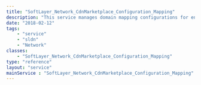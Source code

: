 ```yaml
---
title: "SoftLayer_Network_CdnMarketplace_Configuration_Mapping"
description: "This service manages domain mapping configurations for enabling CDN services. "
date: "2018-02-12"
tags:
    - "service"
    - "sldn"
    - "Network"
classes:
    - "SoftLayer_Network_CdnMarketplace_Configuration_Mapping"
type: "reference"
layout: "service"
mainService : "SoftLayer_Network_CdnMarketplace_Configuration_Mapping"
---
```

